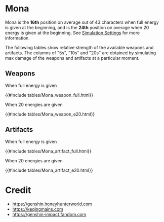# Mona

Mona is the **16th** position on average out of 43
characters when full energy is given at the beginning, and is the
**24th** position on average when 20 energy is given at the
beginning. See [Simulation Settings](./simulation_settings.md) for more
information.

The following tables show relative strength of the available weapons and
artifacts. The columns of "5s", "10s" and "20s" are obtained by
simulating max damage of the weapons and artifacts at a particular
moment.

## Weapons

When full energy is given

{{#include tables/Mona_weapon_full.html}}

When 20 energies are given

{{#include tables/Mona_weapon_e20.html}}

## Artifacts

When full energy is given

{{#include tables/Mona_artifact_full.html}}

When 20 energies are given

{{#include tables/Mona_artifact_e20.html}}

# Credit

- <https://genshin.honeyhunterworld.com>
- <https://keqingmains.com>
- <https://genshin-impact.fandom.com>

